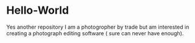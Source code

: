Hello-World
===========

Yes another repository
I am a photogropher by trade but am interested in creating a photograph editing software ( sure can never have enough).
